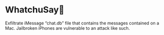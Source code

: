 # WhatchuSay🤔
Exfiltrate iMessage “chat.db” file that contains the messages contained on a Mac. Jailbroken iPhones are vulnerable to an attack like such.
